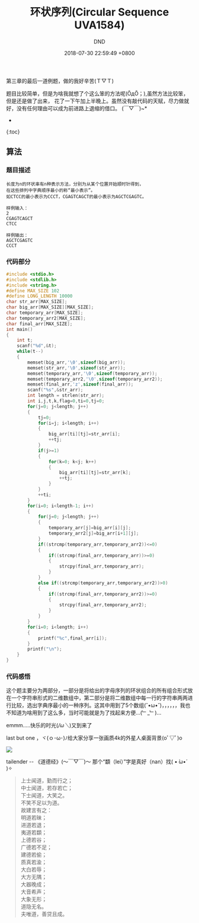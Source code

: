 ﻿---
layout: post
title:  "环状序列(Circular Sequence UVA1584)"
date:   2018-07-30 22:59:49 +0800
categories: C-program-language
tags: C-program-language
img: http://or4d8nhvk.bkt.clouddn.com/18-7-31/90748701.jpg
author: DND
---

第三章的最后一道例题，做的我好辛苦(Ｔ▽Ｔ)

题目比较简单，但是为啥我就想了个这么笨的方法呢(ŎдŎ；),虽然方法比较笨，但是还是做了出来，
花了一下午加上半晚上。虽然没有敲代码的天赋，尽力做就好，没有任何理由可以成为前进路上退缩的借口。
(￣▽￣)~*

* 
{:toc}

## 算法

### 题目描述
```
长度为n的环状串有n种表示方法，分别为从某个位置开始顺时针得到，
在这些排列中字典顺序最小的称“最小表示”。
如CTCC的最小表示为CCCT，CGAGTCAGCT的最小表示为AGCTCGAGTC。

样例输入：
2
CGAGTCAGCT
CTCC

样例输出：
AGCTCGAGTC
CCCT

```

### 代码部分

```c++
#include <stdio.h>
#include <stdlib.h>
#include <string.h>
#define MAX_SIZE 102
#define LONG_LENGTH 10000
char str_arr[MAX_SIZE];
char big_arr[MAX_SIZE][MAX_SIZE];
char temporary_arr[MAX_SIZE];
char temporary_arr2[MAX_SIZE];
char final_arr[MAX_SIZE];
int main()
{
    int t;
    scanf("%d",&t);
    while(t--)
    {
        memset(big_arr,'\0',sizeof(big_arr));
        memset(str_arr,'\0',sizeof(str_arr));
        memset(temporary_arr,'\0',sizeof(temporary_arr));
        memset(temporary_arr2,'\0',sizeof(temporary_arr2));
        memset(final_arr,'z',sizeof(final_arr));
        scanf("%s",&str_arr);
        int length = strlen(str_arr);
        int i,j,t,k,flag=0,ti=0,tj=0;
        for(j=0; j<length; j++)
        {
            tj=0;
            for(i=j; i<length; i++)
            {
                big_arr[ti][tj]=str_arr[i];
                ++tj;
            }
            if(j>=1)
            {
                for(k=0; k<j; k++)
                {
                    big_arr[ti][tj]=str_arr[k];
                    ++tj;
                }
            }
            ++ti;
        }
        for(i=0; i<length-1; i++)
        {
            for(j=0; j<length; j++)
            {
                temporary_arr[j]=big_arr[i][j];
                temporary_arr2[j]=big_arr[i+1][j];
            }
            if((strcmp(temporary_arr,temporary_arr2))<=0)
            {
                if((strcmp(final_arr,temporary_arr))>=0)
                {
                    strcpy(final_arr,temporary_arr);
                }
            }
            else if((strcmp(temporary_arr,temporary_arr2))>0)
            {
                if((strcmp(final_arr,temporary_arr2))>=0)
                {
                    strcpy(final_arr,temporary_arr2);
                }
            }
        }
        for(i=0; i<length; i++)
        {
            printf("%c",final_arr[i]);
        }
        printf("\n");
    }
}

```
### 代码感悟
这个题主要分为两部分，一部分是将给出的字母序列的环状组合的所有组合形式放在一个字符串形式的二维数组中，第二部分是将二维数组中每一行的字符串两两进行比较，选出字典序最小的一种序列。这其中用到了5个数组(˘•ω•˘)，，，，，，我也不知道为啥用到了这么多，当时可能就是为了找起来方便…(﹂_﹂)…

emmm.....快乐的时光(*/ω＼*)又到来了

last but one ，ヾ(ｏ･ω･)ﾉ给大家分享一张画质4k的外星人桌面背景(oﾟ▽ﾟ)o  

![](http://or4d8nhvk.bkt.clouddn.com/18-7-31/55488939.jpg)


tailender  -- 《道德经》(～￣▽￣)～ 那个“纇（lei）”字是真好（nan）找( • ̀ω•́ )✧


> 上士闻道，勤而行之；  
中士闻道，若存若亡；  
下士闻道，大笑之。  
不笑不足以为道。  
故建言有之：  
明道若昧；  
进道若退；  
夷道若纇；  
上德若谷；  
广德若不足；  
建德若偷；  
质真若渝；  
大白若辱；  
大方无隅；  
大器晚成；  
大音希声；  
大象无形；  
道隐无名。  
夫唯道，善贷且成。  


